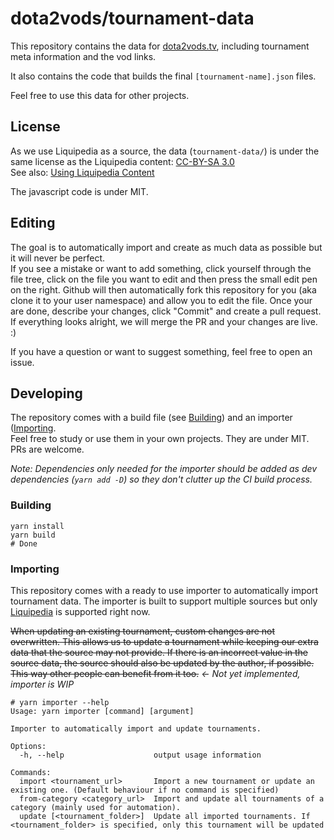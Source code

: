 dota2vods/tournament-data
=========================

This repository contains the data for [dota2vods.tv](https://dota2vods.tv/), including tournament meta information and
the vod links.

It also contains the code that builds the final `[tournament-name].json` files.

Feel free to use this data for other projects.

License
-------

As we use Liquipedia as a source, the data (`tournament-data/`) is under the same license as the Liquipedia content:
[CC-BY-SA 3.0](http://creativecommons.org/licenses/by-sa/3.0/us/)  
See also: [Using Liquipedia Content](https://liquipedia.net/dota2/Liquipedia:Copyrights#Using_Liquipedia_Content)

The javascript code is under MIT.

Editing
-------

The goal is to automatically import and create as much data as possible but it will never be perfect.  
If you see a mistake or want to add something, click yourself through the file tree, click on the file you want to
edit and then press the small edit pen on the right. Github will then automatically fork this repository for you
(aka clone it to your user namespace) and allow you to edit the file. Once your are done, describe your changes, click
"Commit" and create a pull request. If everything looks alright, we will merge the PR and your changes are live. :)

If you have a question or want to suggest something, feel free to open an issue.

Developing
----------

The repository comes with a build file (see [Building](#building)) and an importer ([Importing](#importing).  
Feel free to study or use them in your own projects. They are under MIT. PRs are welcome.

*Note: Dependencies only needed for the importer should be added as dev dependencies (`yarn add -D`) so they don't
clutter up the CI build process.*

### Building

```shell script
yarn install
yarn build
# Done
```

### Importing

This repository comes with a ready to use importer to automatically import tournament data.
The importer is built to support multiple sources but only [Liquipedia](https://liquipedia.net/) is supported right now.

~~When updating an existing tournament, custom changes are not overwritten. This allows us to update a tournament while
keeping our extra data that the source may not provide. If there is an incorrect value in the source data, the source
should also be updated by the author, if possible. This way other people can benefit from it too.~~
*<- Not yet implemented, importer is WIP*

```shell script
# yarn importer --help
Usage: yarn importer [command] [argument]

Importer to automatically import and update tournaments.

Options:
  -h, --help                    output usage information

Commands:
  import <tournament_url>       Import a new tournament or update an existing one. (Default behaviour if no command is specified)
  from-category <category_url>  Import and update all tournaments of a category (mainly used for automation).
  update [<tournament_folder>]  Update all imported tournaments. If <tournament_folder> is specified, only this tournament will be updated
```
